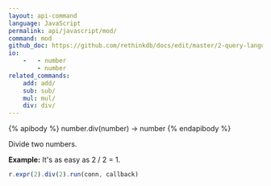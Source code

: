 ```yaml
---
layout: api-command 
language: JavaScript
permalink: api/javascript/mod/
command: mod 
github_doc: https://github.com/rethinkdb/docs/edit/master/2-query-language/api/javascript/math-and-logic/mod.md
io:
    -   - number
        - number
related_commands:
    add: add/
    sub: sub/
    mul: mul/
    div: div/
---
```


{% apibody %}
number.div(number) &rarr; number
{% endapibody %}

Divide two numbers.

__Example:__ It's as easy as 2 / 2 = 1.

```js
r.expr(2).div(2).run(conn, callback)
```

